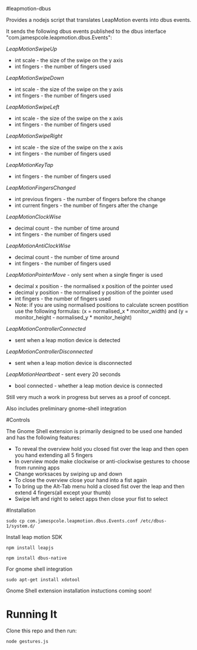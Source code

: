 #leapmotion-dbus

Provides a nodejs script that translates LeapMotion events into dbus events.  

It sends the following dbus events published to the dbus interface "com.jamespcole.leapmotion.dbus.Events":

_LeapMotionSwipeUp_
+ int scale - the size of the swipe on the y axis
+ int fingers - the number of fingers used

_LeapMotionSwipeDown_
+ int scale - the size of the swipe on the y axis
+ int fingers - the number of fingers used

_LeapMotionSwipeLeft_
+ int scale - the size of the swipe on the x axis
+ int fingers - the number of fingers used

_LeapMotionSwipeRight_
+ int scale - the size of the swipe on the x axis
+ int fingers - the number of fingers used

_LeapMotionKeyTap_
+ int fingers - the number of fingers used

_LeapMotionFingersChanged_
+ int previous fingers - the number of fingers before the change
+ int current fingers - the number of fingers after the change

_LeapMotionClockWise_
+ decimal count - the number of time around
+ int fingers - the number of fingers used

_LeapMotionAntiClockWise_
+ decimal count - the number of time around
+ int fingers - the number of fingers used

_LeapMotionPointerMove_ - only sent when a single finger is used
+ decimal x position - the normalised x position of the pointer used
+ decimal y position - the normalised y position of the pointer used
+ int fingers - the number of fingers used
+ Note: if you are using normalised positions to calculate screen postition use the following formulas: (x = normalised_x * monitor_width) and (y = monitor_height - normalised_y * monitor_height)

_LeapMotionControllerConnected_
+ sent when a leap motion device is detected 

_LeapMotionControllerDisconnected_
+ sent when a leap motion device is disconnected

_LeapMotionHeartbeat_ - sent every 20 seconds
+ bool connected - whether a leap motion device is connected


Still very much a work in progress but serves as a proof of concept.

Also includes preliminary gnome-shell integration

#Controls

The Gnome Shell extension is primarily designed to be used one handed and has the following features:
* To reveal the overview hold you closed fist over the leap and then open you hand extending all 5 fingers
* In overview mode make clockwise or anti-clockwise gestures to choose from running apps
* Change worksaces by swiping up and down
* To close the overview close your hand into a fist again
* To bring up the Alt-Tab menu hold a closed fist over the leap and then extend 4 fingers(all except your thumb)
* Swipe left and right to select apps then close your fist to select

#Installation

`sudo cp com.jamespcole.leapmotion.dbus.Events.conf /etc/dbus-1/system.d/`

Install leap motion SDK

`npm install leapjs`

`npm install dbus-native`

For gnome shell integration

`sudo apt-get install xdotool`

Gnome Shell extension installation instuctions coming soon!

# Running It
Clone this repo and then run:

`node gestures.js`